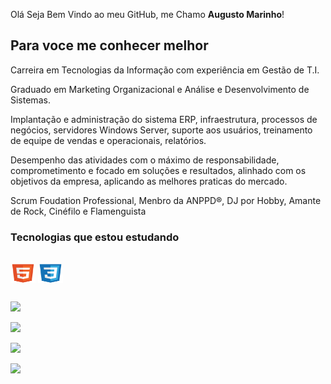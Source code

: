 Olá Seja Bem Vindo ao meu GitHub, me Chamo <b>Augusto Marinho</b>!

<h2>
Para voce me conhecer melhor</h2> 
<p>Carreira em Tecnologias da Informação com experiência em Gestão de T.I.

Graduado em Marketing Organizacional e Análise e Desenvolvimento de Sistemas.

Implantação e administração do sistema ERP, infraestrutura, processos de negócios, servidores Windows Server, suporte aos usuários, treinamento de equipe de vendas e operacionais, relatórios.

Desempenho das atividades com o máximo de responsabilidade, comprometimento e focado em soluções e resultados, alinhado com os objetivos da empresa, aplicando as melhores praticas do mercado.

Scrum Foudation Professional, Menbro da ANPPD®, DJ por Hobby, Amante de Rock, Cinéfilo e Flamenguista </p>

<h3> Tecnologias que estou estudando</h3>

<div style="display: inline_block"><br>
  <img align="center" alt="Rafa-HTML" height="30" width="40" src="https://raw.githubusercontent.com/devicons/devicon/master/icons/html5/html5-original.svg">
  <img align="center" alt="Rafa-CSS" height="30" width="40" src="https://raw.githubusercontent.com/devicons/devicon/master/icons/css3/css3-original.svg">
  
</div>

 ##
 
<div> 
 <a href="https://www.instagram.com/augusto.c.marinho" target="_blank"><img src="https://img.shields.io/badge/-Instagram-%23E4405F?style=for-the-badge&logo=instagram&logoColor=white" target="_blank"></a>

  <a href="https://discord.gg/augusto.c.marinho" target="_blank"><img src="https://img.shields.io/badge/Discord-7289DA?style=for-the-badge&logo=discord&logoColor=white" target="_blank"></a> 
  
  <a href = "mailto:augustodjmix@hotmail.com"><img src="https://img.shields.io/badge/-Gmail-%23333?style=for-the-badge&logo=gmail&logoColor=white" target="_blank"></a>
  
  <a href="https://www.linkedin.com/in/augustomarinho2/" target="_blank"><img src="https://img.shields.io/badge/-LinkedIn-%230077B5?style=for-the-badge&logo=linkedin&logoColor=white" target="_blank"></a> 
  
</div>
 




